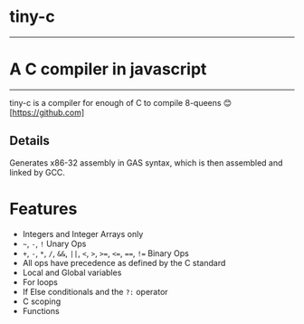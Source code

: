 # tiny-c
---
# A C compiler in javascript
---
tiny-c is a compiler for enough of C to compile 8-queens :blush: [https://github.com]

## Details

Generates x86-32 assembly in GAS syntax, which is then assembled and linked by GCC.

# Features

- Integers and Integer Arrays only
- `~`, `-`, `!` Unary Ops
- `+`, `-`, `*`, `/`, `&&`, `||`, `<`, `>`, `>=`, `<=`, `==`, `!=` Binary Ops
- All ops have precedence as defined by the C standard
- Local and Global variables
- For loops
- If Else conditionals and the `?:` operator
- C scoping
- Functions



